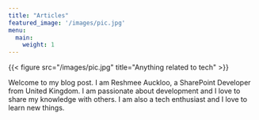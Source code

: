 ```yaml
---
title: "Articles"
featured_image: '/images/pic.jpg'
menu:
  main:
    weight: 1
---
```

{{< figure src="/images/pic.jpg" title="Anything related to tech" >}}

Welcome to my blog post. I am Reshmee Auckloo, a SharePoint Developer from United Kingdom. I am passionate about development and I love to share my knowledge with others. I am also a tech enthusiast and I love to learn new things.